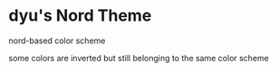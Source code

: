 # dyu's Nord Theme

nord-based color scheme

some colors are inverted but still belonging to the same color scheme